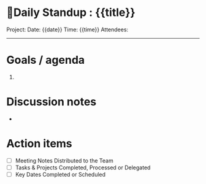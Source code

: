 
# 🌱Daily Standup : {{title}}
Project:
Date: {{date}}
Time: {{time}}
Attendees:

---

# Goals / agenda
1. 

# Discussion notes
- 

# Action items
- [ ] Meeting Notes Distributed to the Team
- [ ] Tasks & Projects Completed, Processed or Delegated
- [ ] Key Dates Completed or Scheduled